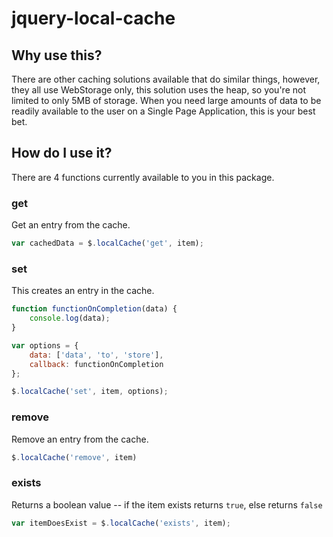# jquery-local-cache
## Why use this?
There are other caching solutions available that do similar things, however, they all use WebStorage only, this solution uses the heap, so you're not limited to only 5MB of storage. When you need large amounts of data to be readily available to the user on a Single Page Application, this is your best bet.

## How do I use it?
There are 4 functions currently available to you in this package.

### get
Get an entry from the cache.
```javascript
var cachedData = $.localCache('get', item);
```

### set
This creates an entry in the cache.
```javascript
function functionOnCompletion(data) {
	console.log(data);
}

var options = {
	data: ['data', 'to', 'store'],
	callback: functionOnCompletion
};

$.localCache('set', item, options);
```

### remove
Remove an entry from the cache.
```javascript
$.localCache('remove', item)
```

### exists
Returns a boolean value -- if the item exists returns `true`, else returns `false` 
```javascript
var itemDoesExist = $.localCache('exists', item);
```


